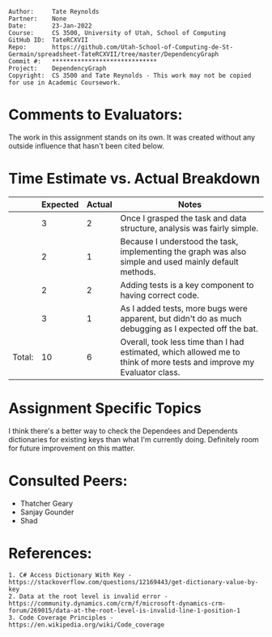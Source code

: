 ```
Author:     Tate Reynolds
Partner:    None
Date:       23-Jan-2022
Course:     CS 3500, University of Utah, School of Computing
GitHub ID:  TateRCXVII
Repo:       https://github.com/Utah-School-of-Computing-de-St-Germain/spreadsheet-TateRCXVII/tree/master/DependencyGraph
Commit #:   *****************************
Project:    DependencyGraph
Copyright:  CS 3500 and Tate Reynolds - This work may not be copied for use in Academic Coursework.
```

# Comments to Evaluators:
The work in this assignment stands on its own. It was created without any outside influence that hasn't been cited below.

# Time Estimate vs. Actual Breakdown
|        | Expected | Actual | Notes                                                                                                                    |
|--------|----------|--------|--------------------------------------------------------------------------------------------------------------------------|
|        | 3        | 2      | Once I grasped the task and data structure, analysis was fairly simple.                                              |
|        | 2        | 1      | Because I understood the task, implementing the graph was also simple and used mainly default methods.                |
|        | 2        | 2      | Adding tests is a key component to having correct code.                                                                  |
|        | 3        | 1      | As I added tests, more bugs were apparent, but didn't do as much debugging as I expected off the bat.                 |
| Total: | 10       | 6      | Overall, took less time than I had estimated, which allowed me to think of more tests and improve my Evaluator class. |

# Assignment Specific Topics
I think there's a better way to check the Dependees and Dependents dictionaries for existing keys than what I'm currently doing. 
Definitely room for future improvement on this matter.

# Consulted Peers:
- Thatcher Geary
- Sanjay Gounder
- Shad

# References:

    1. C# Access Dictionary With Key - https://stackoverflow.com/questions/12169443/get-dictionary-value-by-key
    2. Data at the root level is invalid error - https://community.dynamics.com/crm/f/microsoft-dynamics-crm-forum/269015/data-at-the-root-level-is-invalid-line-1-position-1
    3. Code Coverage Principles - https://en.wikipedia.org/wiki/Code_coverage